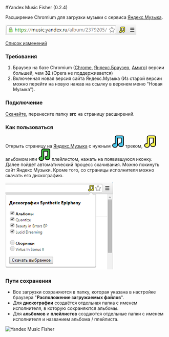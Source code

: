 #Yandex Music Fisher (0.2.4)

Расширение Chromium для загрузки музыки с сервиса [Яндекс.Музыка](http://music.yandex.ru/).

![Yandex Music Fisher](/publish/screen.png)

[Список изменений](/changes.md)

### Требования
1. Браузер на базе Chromium ([Chrome](http://www.google.com/chrome),
[Яндекс.Браузер](http://browser.yandex.ru), [Амиго](http://amigo.mail.ru)) версии большей, чем __32__
(Opera не поддерживается)
2. Включенная новая версия сайта Яндекс.Музыка
(Из старой версии можно перейти на новую нажав на ссылку в верхнем меню "Новая Музыка").


### Подключение

[Скачайте](https://github.com/egoroof/yandex-music-fisher/archive/master.zip), 
перенесите папку __src__ на страницу расширений.

### Как пользоваться

Открыть страницу на [Яндекс.Музыка](http://music.yandex.ru/) с нужным ![blue](/src/img/blue.png) треком,
![yellow](/src/img/yellow.png) альбомом или ![green](/src/img/green.png) плейлистом, нажать на появившуюся иконку.
Далее пойдёт автоматический процесс скачивания. Можно покинуть сайт Яндекс Музыки.
Кроме того, со страницы исполнителя можно скачать его дискографию.

![Yandex Music Fisher](/publish/discography.png)

### Пути сохранения

- Все загрузки сохраняются в папку, которая указана в настройке браузера "__Расположение загружаемых файлов__".
- Для __дискографии__ создаётся отдельная папка с именем исполнителя, в которую сохраняются альбомы.
- Для __альбомов__ и __плейлистов__ создаются отдельные папки с именем исполнителя и названием альбома / плейлиста.

![Yandex Music Fisher](/publish/notifications.png)
